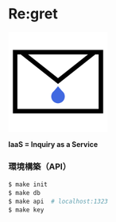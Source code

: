 # Re:gret

<img src="cpanel/public/logo.png" width="200px">

**IaaS = Inquiry as a Service**

### 環境構築（API）

```bash
$ make init
$ make db
$ make api  # localhost:1323
$ make key
```

